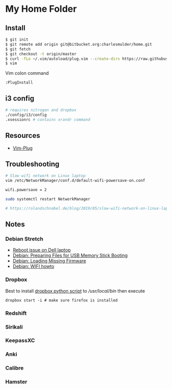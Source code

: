 # My Home Folder

## Install

```bash
$ git init
$ git remote add origin git@bitbucket.org:charlesmulder/home.git
$ git fetch
$ git checkout -t origin/master
$ curl -fLo ~/.vim/autoload/plug.vim --create-dirs https://raw.githubusercontent.com/junegunn/vim-plug/master/plug.vim
$ vim
```

Vim colon command
```vim
:PlugInstall
```

## i3 config

```sh
# requires nitrogen and dropbox
./config/i3/config
.xsessionrc # contains xrandr command 
```

## Resources
* [Vim-Plug](https://github.com/junegunn/vim-plug)

## Troubleshooting

```sh
# Slow wifi network on Linux laptop
vim /etc/NetworkManager/conf.d/default-wifi-powersave-on.conf

wifi.powersave = 2

sudo systemctl restart NetworkManager

# https://rolandschnabel.de/blog/2019/05/slow-wifi-network-on-linux-laptop/
```


## Notes

### Debian Stretch

* [Reboot issue on Dell laptop](https://wiki.debian.org/InstallingDebianOn/Dell/LatitudeE6420/squeeze#Reboot_issue)
* [Debian: Preparing Files for USB Memory Stick Booting](https://www.debian.org/releases/jessie/amd64/ch04s03.html.en)
* [Debian: Loading Missing Firmware](https://www.debian.org/releases/stable/i386/ch06s04.html.en)
* [Debian: WIFI howto](https://wiki.debian.org/WiFi/HowToUse#Command_Line)


### Dropbox

Best to install [dropbox python script](https://www.dropbox.com/download?dl=packages/dropbox.py) to _/usr/local/bin_ then execute 

```
dropbox start -i # make sure firefox is installed
```

### Redshift

### Sirikali

### KeepassXC

### Anki

### Calibre

### Hamster


